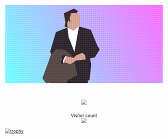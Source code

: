 ![](https://github.com/Murkyshadow/Murkyshadow/blob/main/who.gif)
<h1 align="center">
<a href=#><img src="github-user-contribution.svg"></a>
</h1>

<p align="center"> 
  Visitor count<br>
  <img src="https://profile-counter.glitch.me/Murkyshadow/count.svg" />
</p>



[![trophy](https://github-profile-trophy.vercel.app/?username=ryo-ma)](https://github.com/ryo-ma/github-profile-trophy)
